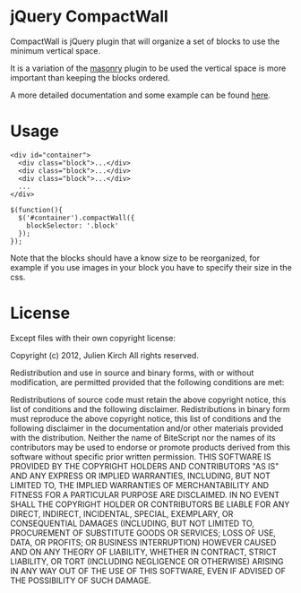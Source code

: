 # jQuery CompactWall

CompactWall is jQuery plugin that will organize a set of blocks to use the minimum vertical space.

It is a variation of the [masonry](http://masonry.desandro.com/) plugin to be used the vertical space is more important
than keeping the blocks ordered.

A more detailed documentation and some example can be found [here](http://archiloque.net/compactwall.html).

# Usage

    <div id="container">
      <div class="block">...</div>
      <div class="block">...</div>
      <div class="block">...</div>
      ...
    </div>

    $(function(){
      $('#container').compactWall({
        blockSelector: '.block'
      });
    });

Note that the blocks should have a know size to be reorganized, for example if you use images in your block you have
to specify their size in the css.

# License

Except files with their own copyright license:

Copyright (c) 2012, Julien Kirch
All rights reserved.

Redistribution and use in source and binary forms, with or without modification, are permitted provided that the
following conditions are met:

Redistributions of source code must retain the above copyright notice, this list of conditions and the following
disclaimer.
Redistributions in binary form must reproduce the above copyright notice, this list of conditions and the following
disclaimer in the documentation and/or other materials provided with the distribution.
Neither the name of BiteScript nor the names of its contributors may be used to endorse or promote products derived from
this software without specific prior written permission.
THIS SOFTWARE IS PROVIDED BY THE COPYRIGHT HOLDERS AND CONTRIBUTORS "AS IS" AND ANY EXPRESS OR IMPLIED WARRANTIES,
INCLUDING, BUT NOT LIMITED TO, THE IMPLIED WARRANTIES OF MERCHANTABILITY AND FITNESS FOR A PARTICULAR PURPOSE ARE
DISCLAIMED. IN NO EVENT SHALL THE COPYRIGHT HOLDER OR CONTRIBUTORS BE LIABLE FOR ANY DIRECT, INDIRECT, INCIDENTAL,
SPECIAL, EXEMPLARY, OR CONSEQUENTIAL DAMAGES (INCLUDING, BUT NOT LIMITED TO, PROCUREMENT OF SUBSTITUTE GOODS OR
SERVICES; LOSS OF USE, DATA, OR PROFITS; OR BUSINESS INTERRUPTION) HOWEVER CAUSED AND ON ANY THEORY OF LIABILITY,
WHETHER IN CONTRACT, STRICT LIABILITY, OR TORT (INCLUDING NEGLIGENCE OR OTHERWISE) ARISING IN ANY WAY OUT OF THE USE OF
THIS SOFTWARE, EVEN IF ADVISED OF THE POSSIBILITY OF SUCH DAMAGE.